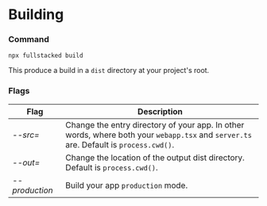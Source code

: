 # Building

### Command
```shell
npx fullstacked build
```
This produce a build in a `dist` directory at your project's root.

### Flags
| Flag                   | Description                                                                                                                           |
|------------------------|---------------------------------------------------------------------------------------------------------------------------------------|
| *--src=*  &nbsp;       | Change the entry directory of your app. In other words, where both your `webapp.tsx` and `server.ts` are. Default is `process.cwd()`. |
| *--out=* &nbsp;        | Change the location of the output dist directory. Default is `process.cwd()`.                                                         |
| *--production* &nbsp;  | Build your app `production` mode.                                                                                                     |
